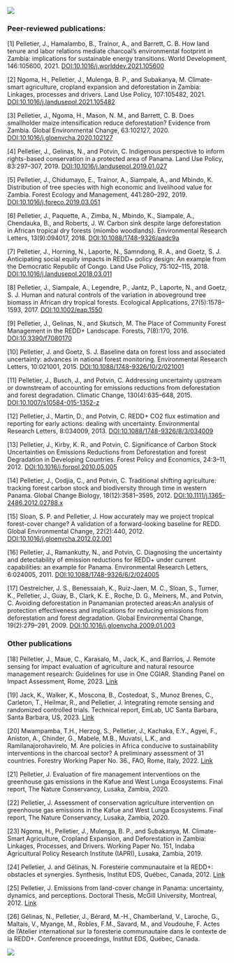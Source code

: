 
![](D:/SPIA%20Dropbox/Johanne%20Pelletier/Other_docs/WebsiteContent/websiteContent/data/Children_fog_Panama.png)

### Peer-reviewed publications:

\[1\] Pelletier, J., Hamalambo, B., Trainor, A., and Barrett, C. B. How
land tenure and labor relations mediate charcoal’s environmental
footprint in Zambia: implications for sustainable energy transitions.
World Development, 146:105600, 2021.
<a href="https://doi.org/10.1016/j.worlddev.2021.105600"
class="uri">DOI:10.1016/j.worlddev.2021.105600</a>

\[2\] Ngoma, H., Pelletier, J., Mulenga, B. P., and Subakanya, M.
Climate-smart agriculture, cropland expansion and deforestation in
Zambia: Linkages, processes and drivers. Land Use Policy, 107:105482,
2021. <a href="https://doi.org/10.1016/j.landusepol.2021.105482"
class="uri">DOI:10.1016/j.landusepol.2021.105482</a>

\[3\] Pelletier, J., Ngoma, H., Mason, N. M., and Barrett, C. B. Does
smallholder maize intensification reduce deforestation? Evidence from
Zambia. Global Environmental Change, 63:102127, 2020.
<a href="https://doi.org/10.1016/j.gloenvcha.2020.102127"
class="uri">DOI:10.1016/j.gloenvcha.2020.102127</a>

\[4\] Pelletier, J., Gelinas, N., and Potvin, C. Indigenous perspective
to inform rights-based conservation in a protected area of Panama. Land
Use Policy, 83:297–307, 2019.
<a href="https://doi.org/10.1016/j.landusepol.2019.01.027"
class="uri">DOI:10.1016/j.landusepol.2019.01.027</a>

\[5\] Pelletier, J., Chidumayo, E., Trainor, A., Siampale, A., and
Mbindo, K. Distribution of tree species with high economic and
livelihood value for Zambia. Forest Ecology and Management, 441:280–292,
2019. <a href="https://doi.org/10.1016/j.foreco.2019.03.051"
class="uri">DOI:10.1016/j.foreco.2019.03.051</a>

\[6\] Pelletier, J., Paquette, A., Zimba, N., Mbindo, K., Siampale, A.,
Chendauka, B., and Roberts, J. W. Carbon sink despite large
deforestation in African tropical dry forests (miombo woodlands).
Environmental Research Letters, 13(9):094017, 2018.
<a href="https://doi.org/10.1088/1748-9326/aadc9a"
class="uri">DOI:10.1088/1748-9326/aadc9a</a>

\[7\] Pelletier, J., Horning, N., Laporte, N., Samndong, R. A., and
Goetz, S. J. Anticipating social equity impacts in REDD+ policy design:
An example from the Democratic Republic of Congo. Land Use Policy,
75:102–115, 2018.
<a href="https://doi.org/10.1016/j.landusepol.2018.03.011"
class="uri">DOI:10.1016/j.landusepol.2018.03.011</a>

\[8\] Pelletier, J., Siampale, A., Legendre, P., Jantz, P., Laporte, N.,
and Goetz, S. J. Human and natural controls of the variation in
aboveground tree biomass in African dry tropical forests. Ecological
Applications, 27(5):1578–1593, 2017.
<a href="https://doi.org/10.1002/eap.1550"
class="uri">DOI:10.1002/eap.1550</a>

\[9\] Pelletier, J., Gelinas, N., and Skutsch, M. The Place of Community
Forest Management in the REDD+ Landscape. Forests, 7(8):170, 2016.
<a href="https://doi.org/10.3390/f7080170"
class="uri">DOI:10.3390/f7080170</a>

\[10\] Pelletier, J. and Goetz, S. J. Baseline data on forest loss and
associated uncertainty: advances in national forest monitoring.
Environmental Research Letters, 10:021001, 2015.
<a href="https://doi.org/10.1088/1748-9326/10/2/021001"
class="uri">DOI:10.1088/1748-9326/10/2/021001</a>

\[11\] Pelletier, J., Busch, J., and Potvin, C. Addressing uncertainty
upstream or downstream of accounting for emissions reductions from
deforestation and forest degradation. Climatic Change, 130(4):635–648,
2015. <a href="https://doi.org/10.1007/s10584-015-1352-z"
class="uri">DOI:10.1007/s10584-015-1352-z</a>

\[12\] Pelletier, J., Martin, D., and Potvin, C. REDD+ CO2 flux
estimation and reporting for early actions: dealing with uncertainty.
Environmental Research Letters, 8:034009, 2013.
<a href="https://doi.org/10.1088/1748-9326/8/3/034009"
class="uri">DOI:10.1088/1748-9326/8/3/034009</a>

\[13\] Pelletier, J., Kirby, K. R., and Potvin, C. Significance of
Carbon Stock Uncertainties on Emissions Reductions from Deforestation
and forest Degradation in Developing Countries. Forest Policy and
Economics, 24:3–11, 2012.
<a href="https://doi.org/10.1016/j.forpol.2010.05.005"
class="uri">DOI:10.1016/j.forpol.2010.05.005</a>

\[14\] Pelletier, J., Codjia, C., and Potvin, C. Traditional shifting
agriculture: tracking forest carbon stock and biodiversity through time
in western Panama. Global Change Biology, 18(12):3581–3595, 2012.
<a href="https://doi.org/10.1111/j.1365-2486.2012.02788.x"
class="uri">DOI:10.1111/j.1365-2486.2012.02788.x</a>

\[15\] Sloan, S. P. and Pelletier, J. How accurately may we project
tropical forest-cover change? A validation of a forward-looking baseline
for REDD. Global Environmental Change, 22(2):440, 2012.
<a href="https://doi.org/10.1016/j.gloenvcha.2012.02.001"
class="uri">DOI:10.1016/j.gloenvcha.2012.02.001</a>

\[16\] Pelletier, J., Ramankutty, N., and Potvin, C. Diagnosing the
uncertainty and detectability of emission reductions for REDD+ under
current capabilities: an example for Panama. Environmental Research
Letters, 6:024005, 2011.
<a href="https://doi.org/10.1088/1748-9326/6/2/024005"
class="uri">DOI:10.1088/1748-9326/6/2/024005</a>

\[17\] Oestreicher, J. S., Benessaiah, K., Ruiz-Jaen, M. C., Sloan, S.,
Turner, K., Pelletier, J., Guay, B., Clark, K. E., Roche, D. G.,
Meiners, M., and Potvin, C. Avoiding deforestation in Panamanian
protected areas:An analysis of protection effectiveness and implications
for reducing emissions from deforestation and forest degradation. Global
Environmental Change, 19(2):279–291, 2009.
<a href="https://doi.org/10.1016/j.gloenvcha.2009.01.003"
class="uri">DOI:10.1016/j.gloenvcha.2009.01.003</a>

### Other publications

\[18\] Pelletier, J., Maue, C., Karasalo, M., Jack, K., and Barrios, J.
Remote sensing for impact evaluation of agriculture and natural resource
management research: Guidelines for use in One CGIAR. Standing Panel on
Impact Assessment, Rome, 2023.
[Link](https://cgspace.cgiar.org/server/api/core/bitstreams/70377fe2-b568-467c-8b40-b458989d074e/content)

\[19\] Jack, K., Walker, K., Moscona, B., Costedoat, S., Munoz Brenes,
C., Carleton, T., Heilmar, R., and Pelletier, J. Integrating remote
sensing and randomized controlled trials. Technical report, EmLab, UC
Santa Barbara, Santa Barbara, US, 2023.
[Link](https://kelseyjack.bren.ucsb.edu/research/RS-RCT-guidelines)

\[20\] Mwampamba, T.H., Herzog, S., Pelletier, J., Kachaka, E.Y., Agyei,
F., Aniston, A., Chinder, G., Mabele, M.B., Muvatsi, L.K., and
Ramilanajorohavirelo, M. Are policies in Africa conducive to
sustainability interventions in the charcoal sector? A preliminary
assessment of 31 countries. Forestry Working Paper No. 36., FAO, Rome,
Italy, 2022.
[Link](https://openknowledge.fao.org/handle/20.500.14283/cc3413en)

\[21\] Pelletier, J. Evaluation of fire management interventions on the
greenhouse gas emissions in the Kafue and West Lunga Ecosystems. Final
report, The Nature Conservancy, Lusaka, Zambia, 2020.

\[22\] Pelletier, J. Assessment of conservation agriculture intervention
on greenhouse gas emissions in the Kafue and West Lunga Ecosystems.
Final report, The Nature Conservancy, Lusaka, Zambia, 2020.

\[23\] Ngoma, H., Pelletier, J., Mulenga, B. P., and Subakanya, M.
Climate-Smart Agriculture, Cropland Expansion, and Deforestation in
Zambia: Linkages, Processes, and Drivers. Working Paper No. 151, Indaba
Agricultural Policy Research Institute (IAPRI), Lusaka, Zambia, 2019.

\[24\] Pelletier, J. and Gélinas, N. Foresterie communautaire et la
REDD+: obstacles et synergies. Synthesis, Institut EDS, Québec, Canada,
2012.
[Link](https://numerique.banq.qc.ca/patrimoine/details/52327/3660190)

\[25\] Pelletier, J. Emissions from land-cover change in Panama:
uncertainty, dynamics, and perceptions. Doctoral Thesis, McGill
University, Montreal, 2012.
[Link](https://escholarship.mcgill.ca/concern/theses/j6731769n)

\[26\] Gélinas, N., Pelletier, J., Bérard, M.-H., Chamberland, V.,
Laroche, G., Maltais, V., Myange, M., Robles, F.M., Savard, M., and
Voudouhe, F. Actes de l’Atelier international sur la foresterie
communautaire dans le contexte de la REDD+. Conference proceedings,
Institut EDS, Québec, Canada.

![](D:/SPIA%20Dropbox/Johanne%20Pelletier/Other_docs/WebsiteContent/websiteContent/data/FortunaDam.png)
